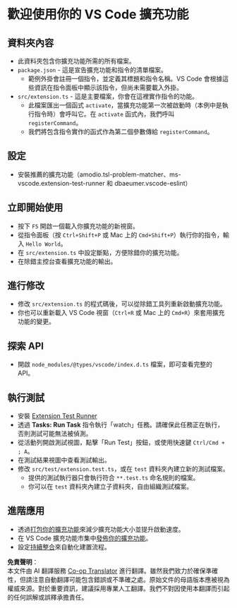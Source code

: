 <!--
CO_OP_TRANSLATOR_METADATA:
{
  "original_hash": "62b2632720dd39ef391d6b60b9b4bfb8",
  "translation_date": "2025-07-16T17:34:52+00:00",
  "source_file": "code/09.UpdateSamples/Aug/vscode/phiext/vsc-extension-quickstart.md",
  "language_code": "hk"
}
-->
# 歡迎使用你的 VS Code 擴充功能

## 資料夾內容

* 此資料夾包含你擴充功能所需的所有檔案。
* `package.json` - 這是宣告擴充功能和指令的清單檔案。
  * 範例外掛會註冊一個指令，並定義其標題和指令名稱。VS Code 會根據這些資訊在指令面板中顯示該指令，但尚未需要載入外掛。
* `src/extension.ts` - 這是主要檔案，你會在這裡實作指令的功能。
  * 此檔案匯出一個函式 `activate`，當擴充功能第一次被啟動時（本例中是執行指令時）會呼叫它。在 `activate` 函式內，我們呼叫 `registerCommand`。
  * 我們將包含指令實作的函式作為第二個參數傳給 `registerCommand`。

## 設定

* 安裝推薦的擴充功能（amodio.tsl-problem-matcher、ms-vscode.extension-test-runner 和 dbaeumer.vscode-eslint）

## 立即開始使用

* 按下 `F5` 開啟一個載入你擴充功能的新視窗。
* 從指令面板（按 `Ctrl+Shift+P` 或 Mac 上的 `Cmd+Shift+P`）執行你的指令，輸入 `Hello World`。
* 在 `src/extension.ts` 中設定斷點，方便除錯你的擴充功能。
* 在除錯主控台查看擴充功能的輸出。

## 進行修改

* 修改 `src/extension.ts` 的程式碼後，可以從除錯工具列重新啟動擴充功能。
* 你也可以重新載入 VS Code 視窗（`Ctrl+R` 或 Mac 上的 `Cmd+R`）來套用擴充功能的變更。

## 探索 API

* 開啟 `node_modules/@types/vscode/index.d.ts` 檔案，即可查看完整的 API。

## 執行測試

* 安裝 [Extension Test Runner](https://marketplace.visualstudio.com/items?itemName=ms-vscode.extension-test-runner)
* 透過 **Tasks: Run Task** 指令執行「watch」任務。請確保此任務正在執行，否則測試可能無法被偵測。
* 從活動列開啟測試視圖，點擊「Run Test」按鈕，或使用快速鍵 `Ctrl/Cmd + ; A`。
* 在測試結果視圖中查看測試輸出。
* 修改 `src/test/extension.test.ts`，或在 `test` 資料夾內建立新的測試檔案。
  * 提供的測試執行器只會執行符合 `**.test.ts` 命名規則的檔案。
  * 你可以在 `test` 資料夾內建立子資料夾，自由組織測試檔案。

## 進階應用

* 透過[打包你的擴充功能](https://code.visualstudio.com/api/working-with-extensions/bundling-extension)來減少擴充功能大小並提升啟動速度。
* 在 VS Code 擴充功能市集中[發佈你的擴充功能](https://code.visualstudio.com/api/working-with-extensions/publishing-extension)。
* 設定[持續整合](https://code.visualstudio.com/api/working-with-extensions/continuous-integration)來自動化建置流程。

**免責聲明**：  
本文件由 AI 翻譯服務 [Co-op Translator](https://github.com/Azure/co-op-translator) 進行翻譯。雖然我們致力於確保準確性，但請注意自動翻譯可能包含錯誤或不準確之處。原始文件的母語版本應被視為權威來源。對於重要資訊，建議採用專業人工翻譯。我們不對因使用本翻譯而引起的任何誤解或誤釋承擔責任。